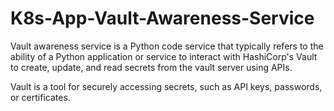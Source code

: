 # K8s-App-Vault-Awareness-Service
Vault awareness service is a Python code service that typically refers to the ability of a Python application or service to interact with HashiCorp's Vault to create, update, and read secrets from the vault server using APIs. 

Vault is a tool for securely accessing secrets, such as API keys, passwords, or certificates.


